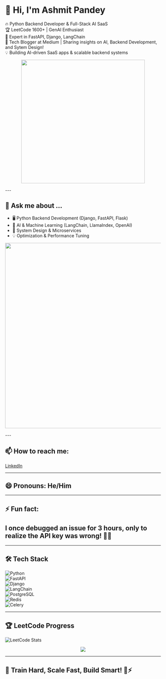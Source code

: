 

# 🚀 Hi, I'm Ashmit Pandey

🔥 Python Backend Developer & Full-Stack AI SaaS  
🏆 LeetCode 1600+ | GenAI Enthusiast  
🚀 Expert in FastAPI, Django, LangChain  
📝 Tech Blogger at Medium | Sharing insights on AI, Backend Development, and Sytem Design!  
💡 Building AI-driven SaaS apps & scalable backend systems 
<p align="center">
  <img src="https://media.giphy.com/media/h8sBebMduK2nUXqkV5/giphy.gif" width="400">
</p>
---

## 💬 Ask me about ...  
- 🖥️ Python Backend Development (Django, FastAPI, Flask)  
- 🤖 AI & Machine Learning (LangChain, LlamaIndex, OpenAI)  
- 🚀 System Design & Microservices    
- 💡 Optimization & Performance Tuning  

<p align="center">
  <img src="https://media.giphy.com/media/qgQUggAC3Pfv687qPC/giphy.gif" width="600">
</p>
---

## 📫 How to reach me:  
[LinkedIn](https://www.linkedin.com/in/ashmit-pandey/) 

---

## 😄 Pronouns: He/Him  

---

## ⚡ Fun fact:  
I once debugged an issue for **3 hours**, only to realize the API key was wrong! 🤦‍♂️  
---

---



## 🛠 Tech Stack  
![Python](https://img.shields.io/badge/Python-FFD43B?style=for-the-badge&logo=python)  
![FastAPI](https://img.shields.io/badge/FastAPI-009688?style=for-the-badge&logo=fastapi)  
![Django](https://img.shields.io/badge/Django-092E20?style=for-the-badge&logo=django)  
![LangChain](https://img.shields.io/badge/LangChain-FFD43B?style=for-the-badge&logo=python)  
![PostgreSQL](https://img.shields.io/badge/PostgreSQL-336791?style=for-the-badge&logo=postgresql)  
![Redis](https://img.shields.io/badge/Redis-DC382D?style=for-the-badge&logo=redis)  
![Celery](https://img.shields.io/badge/Celery-37814A?style=for-the-badge&logo=celery)  


---

## 🏆 LeetCode Progress  
![LeetCode Stats](https://leetcode.com/u/ashmit_1977/)  
<p align="center">
  <img src="https://readme-typing-svg.herokuapp.com?font=Fira+Code&size=22&pause=1000&color=F75C7E&center=true&vCenter=true&width=440&lines=Looking+for+a+Python+Backend+Dev?;Let's+Build+Something+Great!;Hire+Me+Today!">
</p>

---

## 🤖 Train Hard, Scale Fast, Build Smart! 🚀⚡
